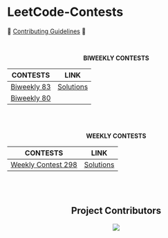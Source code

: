 # LeetCode-Contests

🥇  [Contributing Guidelines](https://github.com/nishkarsh800/LeetCode-Contests/blob/main/Contributing.md) 🥇

<br>

<p align="center">
    <b> BIWEEKLY CONTESTS </b>
</p>

<div align = "center">

|CONTESTS|LINK|
|-------|-----|
| [Biweekly 83](https://leetcode.com/contest/biweekly-contest-83/) | [Solutions](https://github.com/Shweta2024/LeetCode-Contests/tree/biweekly83/Biweekly%20Contest%2083) |
| [Biweekly 80](https://leetcode.com/contest/biweekly-contest-80/) | |

</div>

<br> <br> 

<p align="center">
    <b>WEEKLY CONTESTS</b>
</p>

<div align = "center">

|CONTESTS|LINK|
|-------|-----|
|[Weekly Contest 298](https://leetcode.com/contest/weekly-contest-298/)|[Solutions](https://github.com/Avik-creator/LeetCode-Contests/tree/Contest-298/Weekly%20Contest%20298)|

</div>
<br>
<br>

<h2 align="center"> Project Contributors </h2> 

<div align="center">
    <a href="https://github.com/nishkarsh800/LeetCode-Contests/graphs/contributors">
    <img src="https://contrib.rocks/image?repo=nishkarsh800/LeetCode-Contests" />
    </a>
</div>
